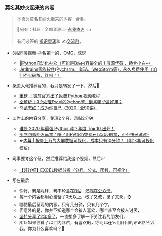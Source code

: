 ### 莫名其妙火起来的内容



> 本页为莫名其妙火起来的内容 · 合集。
>
> 🎯另有：社区 · 全部资源👉 [点我直达](https://mp.weixin.qq.com/s/G_5cY05Qoc_yCXGQs4vIeg) 👈
>
> 有问必答的 [知识星球](https://mp.weixin.qq.com/s/PXNVFNsjAOgCmQ6QGalJPw)和 ✍️[交流群](https://mp.weixin.qq.com/s/wx-JkgOUoJhb-7ZESxl93w)，



- B站同类视频-排名第一的，OMG，惊讶
  - 🎁[Python自动化办公（可能是B站内容最全的！有源代码 ，适合小白~）](https://www.bilibili.com/video/BV1y54y1i78U)
  - [JetBrains家族软件(Pycharm、IDEA、WebStorm等)，永久免费使用（咱们不叫破解，好吗？）](https://www.bilibili.com/video/BV1zK411u7tb)



- 身边大佬推荐我的，我只是转发了一下，然后🚀
  - [重磅 ！微软官方出了免费 Python 视频教程](https://mp.weixin.qq.com/s/T7z8HUG4GRMgYuQ6qtuR2A)
  - [全解析！*9个*处理Excel的Python*库*，到底哪*个*最好用？](http://mp.weixin.qq.com/s?__biz=MzI2Nzg5MjgyNg==&mid=2247489016&idx=1&sn=189adc7795cebc6e71543d6bbeebb735&chksm=eaf6b4cddd813ddb53f2db0e1e901e293569b2292179801dc73223799e5ea90d4dfe049b30a9#rd)
  - 💘[武志红：成为你自己（2020 · 全90讲）](https://www.bilibili.com/video/BV1mi4y1j7DF)



- 工作上的内容分享，整理2个月，录制2分钟
  - [谁是 2020 年最强 Python *库*？年度 Top 10 出炉！](http://mp.weixin.qq.com/s?__biz=MzI2Nzg5MjgyNg==&mid=2247488831&idx=1&sn=52b78dfc600a9ad4c0c72e43229c9e25&chksm=eaf6b40add813d1c929fa06c0d9df9781f99d8ca28a59f8698c3450d0459cfc30872aaf6b506#rd)
  - [买到回家的火车票了吗？用Python免费在12306刷票，还不快来试试~](http://mp.weixin.qq.com/s?__biz=MzI2Nzg5MjgyNg==&mid=2247488665&idx=1&sn=e227f4a916cb7149b8a7bad8ff952bb1&chksm=eaf6b5acdd813cbae215fbc5d0c5ad92db762be876c8453667e6f6e224985b35058fff99f79f#rd)
  - ⏩[内幕 | 报价上万的大屏数据可视化，成本只有10分钟？（附18套可视化模板）](https://www.bilibili.com/video/BV1Kz4y1r76w)



- 同事要考这个证，然后推荐给我这个视频，然后📈
  - [【超详细】EXCEL数据分析（分析、公式、函数、可视化）](https://www.bilibili.com/video/BV195411t7vN)



- 写在最后
  - 你好，我是兆锋，我不论是在[B站](https://space.bilibili.com/259649365)、还是在[公众号](https://mp.weixin.qq.com/s/H3us6_7wg2QspGZfGtfDZw)，
  - 每一个内容都用心准备了3天以上，改了又改，录了又录，⌚
  - 哪怕最后呈现的内容，只有几分钟，只有几个字，
  - 但意外的是，你并不知道哪个会被人喜欢，哪个甚至会被人讨厌，
  - [坚持分享了2年多了](http://t.cn/A649A0Hp)，一直想多了解一下关注我的朋友们，
  - 所以如果你看了以上内容后，有喜欢的，你可以在它们各自的评论区告诉我，你为什么喜欢吗？🎯